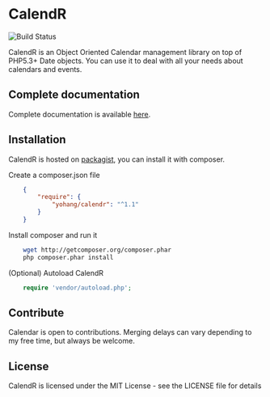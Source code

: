 # CalendR

![Build Status](https://github.com/yohang/CalendR/actions/workflows/ci.yml/badge.svg)

CalendR is an Object Oriented Calendar management library on top of PHP5.3+ Date objects.
You can use it to deal with all your needs about calendars and events.

Complete documentation
----------------------

Complete documentation is available [here](http://yohang.github.com/CalendR).

Installation
------------

CalendR is hosted on [packagist](http://packagist.org), you can install it with composer.

Create a composer.json file

```json
    {
        "require": {
            "yohang/calendr": "^1.1"
        }
    }
```

Install composer and run it

```sh
    wget http://getcomposer.org/composer.phar
    php composer.phar install
```

(Optional) Autoload CalendR

```php
    require 'vendor/autoload.php';
```

Contribute
----------

Calendar is open to contributions. Merging delays can vary depending to my free time, but always be welcome.

License
-------

CalendR is licensed under the MIT License - see the LICENSE file for details
